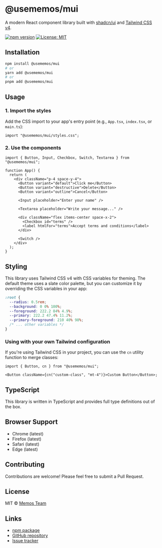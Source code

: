 # @usememos/mui

A modern React component library built with [shadcn/ui](https://ui.shadcn.com/) and [Tailwind CSS v4](https://tailwindcss.com/).

[![npm version](https://img.shields.io/npm/v/@usememos/mui.svg)](https://www.npmjs.com/package/@usememos/mui)
[![License: MIT](https://img.shields.io/badge/License-MIT-yellow.svg)](https://opensource.org/licenses/MIT)

## Installation

```bash
npm install @usememos/mui
# or
yarn add @usememos/mui
# or
pnpm add @usememos/mui
```

## Usage

### 1. Import the styles

Add the CSS import to your app's entry point (e.g., `App.tsx`, `index.tsx`, or `main.ts`):

```tsx
import "@usememos/mui/styles.css";
```

### 2. Use the components

```tsx
import { Button, Input, Checkbox, Switch, Textarea } from "@usememos/mui";

function App() {
  return (
    <div className="p-4 space-y-4">
      <Button variant="default">Click me</Button>
      <Button variant="destructive">Delete</Button>
      <Button variant="outline">Cancel</Button>

      <Input placeholder="Enter your name" />

      <Textarea placeholder="Write your message..." />

      <div className="flex items-center space-x-2">
        <Checkbox id="terms" />
        <label htmlFor="terms">Accept terms and conditions</label>
      </div>

      <Switch />
    </div>
  );
}
```

## Styling

This library uses Tailwind CSS v4 with CSS variables for theming. The default theme uses a slate color palette, but you can customize it by overriding the CSS variables in your app:

```css
:root {
  --radius: 0.5rem;
  --background: 0 0% 100%;
  --foreground: 222.2 84% 4.9%;
  --primary: 222.2 47.4% 11.2%;
  --primary-foreground: 210 40% 98%;
  /* ... other variables */
}
```

### Using with your own Tailwind configuration

If you're using Tailwind CSS in your project, you can use the `cn` utility function to merge classes:

```tsx
import { Button, cn } from "@usememos/mui";

<Button className={cn("custom-class", "mt-4")}>Custom Button</Button>;
```

## TypeScript

This library is written in TypeScript and provides full type definitions out of the box.

## Browser Support

- Chrome (latest)
- Firefox (latest)
- Safari (latest)
- Edge (latest)

## Contributing

Contributions are welcome! Please feel free to submit a Pull Request.

## License

MIT © [Memos Team](https://github.com/usememos)

## Links

- [npm package](https://www.npmjs.com/package/@usememos/mui)
- [GitHub repository](https://github.com/usememos/mui)
- [Issue tracker](https://github.com/usememos/mui/issues)
